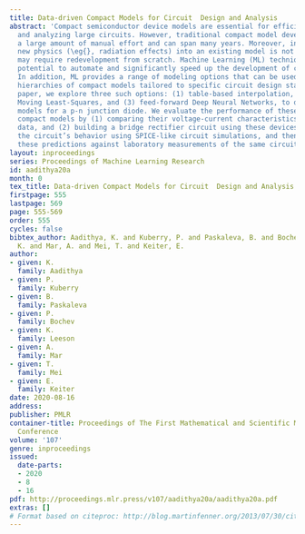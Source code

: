 ```yaml
---
title: Data-driven Compact Models for Circuit  Design and Analysis
abstract: 'Compact semiconductor device models are essential for efficiently designing
  and analyzing large circuits. However, traditional compact model development requires
  a large amount of manual effort and can span many years. Moreover, inclusion of
  new physics (\eg{}, radiation effects) into an existing model is not trivial and
  may require redevelopment from scratch. Machine Learning (ML) techniques have the
  potential to automate and significantly speed up the development of compact models.
  In addition, ML provides a range of modeling options that can be used to develop
  hierarchies of compact models tailored to specific circuit design stages. In this
  paper, we explore three such options: (1) table-based interpolation, (2) Generalized
  Moving Least-Squares, and (3) feed-forward Deep Neural Networks, to develop compact
  models for a p-n junction diode. We evaluate the performance of these “data-driven”
  compact models by (1) comparing their voltage-current characteristics against laboratory
  data, and (2) building a bridge rectifier circuit using these devices, predicting
  the circuit’s behavior using SPICE-like circuit simulations, and then comparing
  these predictions against laboratory measurements of the same circuit.  '
layout: inproceedings
series: Proceedings of Machine Learning Research
id: aadithya20a
month: 0
tex_title: Data-driven Compact Models for Circuit  Design and Analysis
firstpage: 555
lastpage: 569
page: 555-569
order: 555
cycles: false
bibtex_author: Aadithya, K. and Kuberry, P. and Paskaleva, B. and Bochev, P. and Leeson,
  K. and Mar, A. and Mei, T. and Keiter, E.
author:
- given: K.
  family: Aadithya
- given: P.
  family: Kuberry
- given: B.
  family: Paskaleva
- given: P.
  family: Bochev
- given: K.
  family: Leeson
- given: A.
  family: Mar
- given: T.
  family: Mei
- given: E.
  family: Keiter
date: 2020-08-16
address: 
publisher: PMLR
container-title: Proceedings of The First Mathematical and Scientific Machine Learning
  Conference
volume: '107'
genre: inproceedings
issued:
  date-parts:
  - 2020
  - 8
  - 16
pdf: http://proceedings.mlr.press/v107/aadithya20a/aadithya20a.pdf
extras: []
# Format based on citeproc: http://blog.martinfenner.org/2013/07/30/citeproc-yaml-for-bibliographies/
---
```

